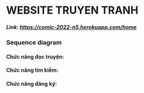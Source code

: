# WEBSITE TRUYEN TRANH
##### Link: https://comic-2022-n5.herokuapp.com/home
### Sequence diagram
#### Chức năng đọc truyện:  
#### Chức năng tìm kiếm:  
#### Chức năng đăng ký:  
